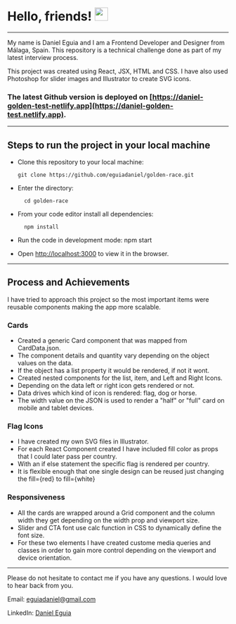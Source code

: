 # Hello, friends! <img src="https://raw.githubusercontent.com/MartinHeinz/MartinHeinz/master/wave.gif" width="30px">

---

My name is Daniel Eguia and I am a Frontend Developer and Designer from Málaga, Spain. This repository is a technical challenge done as part of my latest interview process.

This project was created using React, JSX, HTML and CSS. I have also used Photoshop for slider images and Illustrator to create SVG icons.

### The latest Github version is deployed on [https://daniel-golden-test-netlify.app](https://daniel-golden-test.netlify.app).

---

## Steps to run the project in your local machine

- Clone this repository to your local machine:

      git clone https://github.com/eguiadaniel/golden-race.git

- Enter the directory:

        cd golden-race

- From your code editor install all dependencies:

        npm install

- Run the code in development mode:
  npm start

- Open [http://localhost:3000](http://localhost:3000) to view it in the browser.

---

## Process and Achievements

I have tried to approach this project so the most important items were reusable components making the app more scalable.

### Cards

- Created a generic Card component that was mapped from CardData.json.
- The component details and quantity vary depending on the object values on the data.
- If the object has a list property it would be rendered, if not it wont.
- Created nested components for the list, item, and Left and Right Icons.
- Depending on the data left or right icon gets rendered or not.
- Data drives which kind of icon is rendered: flag, dog or horse.
- The width value on the JSON is used to render a "half" or "full" card on mobile and tablet devices.

### Flag Icons

- I have created my own SVG files in Illustrator.
- For each React Component created I have included fill color as props that I could later pass per country.
- With an if else statement the specific flag is rendered per country.
- It is flexible enough that one single design can be reused just changing the fill={red} to fill={white}

### Responsiveness

- All the cards are wrapped around a Grid component and the column width they get depending on the width prop and viewport size.
- Slider and CTA font use calc function in CSS to dynamically define the font size.
- For these two elements I have created custome media queries and classes in order to gain more control depending on the viewport and device orientation.

---

Please do not hesitate to contact me if you have any questions. I would love to hear back from you.

Email: eguiadaniel@gmail.com

LinkedIn: [Daniel Eguia](https://www.linkedin.com/in/danieleguia/)

